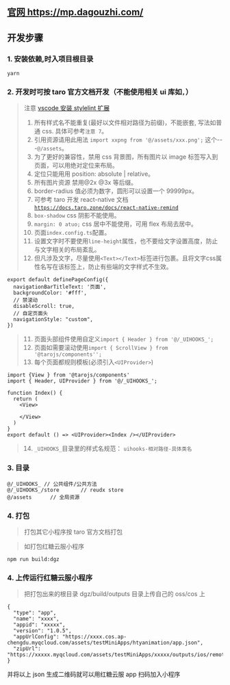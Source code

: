 ## [官网 https://mp.dagouzhi.com/ ](https://mp.dagouzhi.com/)

## 开发步骤

### 1. 安装依赖,时入项目根目录

```
yarn
```

### 2. 开发时可按 taro 官方文档开发（不能使用相关 ui 库如`,`）

> 注意
> [vscode 安装 stylelint 扩展](https://marketplace.visualstudio.com/items?itemName=stylelint.vscode-stylelint)
>
> 1. 所有样式名不能重复(最好以文件相对路径为前缀)，不能嵌套, 写法如普通 css. 具体可参考`注意 7`。
> 2. 引用资源请用此用法 `import xxpng from '@/assets/xxx.png';` 这个---`@/assets`。
> 3. 为了更好的兼容性，禁用 css 背景图，所有图片以 image 标签写入到页面，可以用绝对定位来布局。
> 4. 定位只能用用 position: absolute | relative。
> 5. 所有图片资源 禁用@2x @3x 等后缀。
> 6. border-radius 值必须为数字，圆形可以设置一个 99999px。
> 7. 可参考 taro 开发 react-native 文档 [`https://docs.taro.zone/docs/react-native-remind`](https://docs.taro.zone/docs/react-native-remind)
> 8. `box-shadow` css 阴影不能使用。
> 9. `margin: 0 atuo;` css 居中不能使用，可用 flex 布局去居中。
> 10. 页面`index.config.ts`配置。
> 11. 设置文字时不要使用`line-height`属性，也不要给文字设置高度，防止与文字相关的布局紊乱。 
> 12. 但凡涉及文字，尽量使用`<Text></Text>`标签进行包裹。且将文字css属性名写在该标签上，防止有些端的文字样式不生效。 
```
export default definePageConfig({
  navigationBarTitleText: '页面',
  backgroundColor: '#fff',
  // 禁滚动
  disableScroll: true,
  // 自定页面头
  navigationStyle: "custom",
})

```
> 11. 页面头部组件使用自定义`import { Header } from '@/_UIHOOKS_';`
> 12. 页面如需要滚动使用`import { ScrollView } from '@tarojs/components'';`
> 13. 每个页面都规则模板(必须引入`<UIProvider>`)
```
import {View } from '@tarojs/components'
import { Header, UIProvider } from '@/_UIHOOKS_';

function Index() {
  return (
    <View>
      
    </View>
  )
}
export default () => <UIProvider><Index /></UIProvider>
```
> 14. `_UIHOOKS_`目录里的样式名规范： `uihooks-相对路径-具体类名`

### 3. 目录

```
@/_UIHOOKS_ // 公共组件/公共方法
@/_UIHOOKS_/store       // reudx store
@/assets      // 全局资源 
```

### 4. 打包

> 打包其它小程序按 taro 官方文档打包

> 如打包红糖云服小程序

```
npm run build:dgz
```

### 4. 上传运行红糖云服小程序

> 把打包出来的根目录 dgz/build/outputs 目录上传自己的 oss/cos 上

```
{
  "type": "app",
  "name": "xxxx",
  "appid": "xxxxx",
  "version": "1.0.5",
  "appUrlConfig": "https://xxxx.cos.ap-chengdu.myqcloud.com/assets/testMiniApps/htyanimation/app.json",
  "zipUrl": "https://xxxxx.myqcloud.com/assets/testMiniApps/xxxxx/outputs/ios/remotes/data.zip"
}
```

并将以上 json 生成二维码就可以用红糖云服 app 扫码加入小程序
